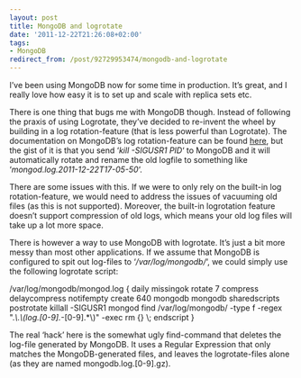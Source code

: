 ```yaml
---
layout: post
title: MongoDB and logrotate
date: '2011-12-22T21:26:08+02:00'
tags:
- MongoDB
redirect_from: /post/92729953474/mongodb-and-logrotate
---
```

I’ve been using MongoDB now for some time in production. It’s great, and I really love how easy it is to set up and scale with replica sets etc.

There is one thing that bugs me with MongoDB though. Instead of following the praxis of using Logrotate, they’ve decided to re-invent the wheel by building in a log rotation-feature (that is less powerful than Logrotate). The documentation on MongoDB’s log rotation-feature can be found [here](http://www.mongodb.org/display/DOCS/Logging), but the gist of it is that you send ‘_kill -SIGUSR1 PID_‘ to MongoDB and it will automatically rotate and rename the old logfile to something like ‘_mongod.log.2011-12-22T17-05-50_‘.

There are some issues with this. If we were to only rely on the built-in log rotation-feature, we would need to address the issues of vacuuming old files (as this is not supported). Moreover, the built-in logrotation feature doesn’t support compression of old logs, which means your old log files will take up a lot more space.

There is however a way to use MongoDB with logrotate. It’s just a bit more messy than most other applications. If we assume that MongoDB is configured to spit out log-files to ‘_/var/log/mongodb/_‘, we could simply use the following logrotate script:

 /var/log/mongodb/mongod.log {
  daily
  missingok
  rotate 7
  compress
  delaycompress
  notifempty
  create 640 mongodb mongodb
  sharedscripts
  postrotate
   killall -SIGUSR1 mongod
   find /var/log/mongodb/ -type f -regex "._\\.\\(log.\[0-9\]._-\[0-9\].*\\)" -exec rm {} \\;
  endscript
 }

The real ‘hack’ here is the somewhat ugly find-command that deletes the log-file generated by MongoDB. It uses a Regular Expression that only matches the MongoDB-generated files, and leaves the logrotate-files alone (as they are named mongodb.log.\[0-9\].gz).
